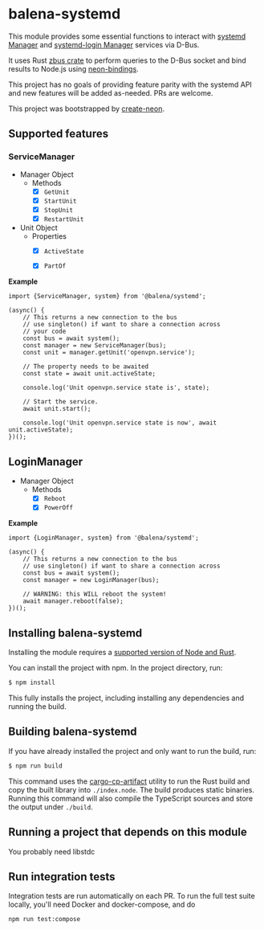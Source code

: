 # balena-systemd

This module provides some essential functions to interact with [systemd Manager](https://www.freedesktop.org/software/systemd/man/org.freedesktop.systemd1.html) and [systemd-login Manager](https://www.freedesktop.org/software/systemd/man/org.freedesktop.login1.html) services via D-Bus.

It uses Rust [zbus crate](https://crates.io/crates/zbus) to perform queries to the D-Bus socket and bind results to Node.js using [neon-bindings](https://neon-bindings.com/).

This project has no goals of providing feature parity with the systemd API and new features will be added as-needed. PRs are welcome.

This project was bootstrapped by [create-neon](https://www.npmjs.com/package/create-neon).

## Supported features

### ServiceManager

* Manager Object
	- Methods
		- [x] `GetUnit`
		- [x] `StartUnit`
		- [x] `StopUnit`
		- [x] `RestartUnit`
* Unit Object
	- Properties
		- [x] `ActiveState`
		- [x] `PartOf`


**Example**

```
import {ServiceManager, system} from '@balena/systemd';

(async() {
	// This returns a new connection to the bus
	// use singleton() if want to share a connection across
    // your code
	const bus = await system();
	const manager = new ServiceManager(bus);
	const unit = manager.getUnit('openvpn.service');

	// The property needs to be awaited
	const state = await unit.activeState;
	
	console.log('Unit openvpn.service state is', state);

    // Start the service.
    await unit.start();

    console.log('Unit openvpn.service state is now', await unit.activeState);
})();
```

## LoginManager

* Manager Object
	- Methods
		- [x] `Reboot`
		- [x] `PowerOff`

**Example**

```
import {LoginManager, system} from '@balena/systemd';

(async() {
	// This returns a new connection to the bus
	// use singleton() if want to share a connection across
	const bus = await system();
	const manager = new LoginManager(bus);

	// WARNING: this WILL reboot the system!
	await manager.reboot(false);
})();
```

## Installing balena-systemd

Installing the module requires a [supported version of Node and Rust](https://github.com/neon-bindings/neon#platform-support).

You can install the project with npm. In the project directory, run:

```sh
$ npm install
```

This fully installs the project, including installing any dependencies and running the build.

## Building balena-systemd

If you have already installed the project and only want to run the build, run:

```sh
$ npm run build
```

This command uses the [cargo-cp-artifact](https://github.com/neon-bindings/cargo-cp-artifact) utility to run the Rust build and copy the built library into `./index.node`. The build produces static binaries. Running this command will also compile the TypeScript sources and store the output under `./build`.

## Running a project that depends on this module

You probably need libstdc

## Run integration tests

Integration tests are run automatically on each PR. To run the full test suite locally, you'll need Docker and docker-compose, and do

```
npm run test:compose
```

